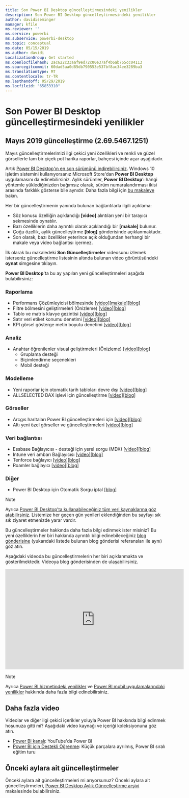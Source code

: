```yaml
---
title: Son Power BI Desktop güncelleştirmesindeki yenilikler
description: Son Power BI Desktop güncelleştirmesindeki yenilikler
author: davidiseminger
manager: kfile
ms.reviewer: ''
ms.service: powerbi
ms.subservice: powerbi-desktop
ms.topic: conceptual
ms.date: 05/15/2019
ms.author: davidi
LocalizationGroup: Get started
ms.openlocfilehash: 2ac622c33aaf9ed72c00e37af4b6ab765cc04113
ms.sourcegitcommit: 60dad5aa0d85db790553e537bf8ac34ee3289ba3
ms.translationtype: MT
ms.contentlocale: tr-TR
ms.lasthandoff: 05/29/2019
ms.locfileid: "65853310"
---
```

# <a name="whats-new-in-the-latest-power-bi-desktop-update"></a>Son Power BI Desktop güncelleştirmesindeki yenilikler 

## <a name="may-2019-update-26954671251"></a>Mayıs 2019 güncelleştirme (2.69.5467.1251)

Mayıs güncelleştirmelerimizi ilgi çekici yeni özellikleri ve renkli ve güzel görsellerle tam bir çiçek pot harika raporlar, bahçesi içinde açar aşağıdadır. 

Artık [Power BI Desktop'ın en son sürümünü indirebilirsiniz](https://powerbi.microsoft.com/desktop). Windows 10 işletim sistemini kullanıyorsanız Microsoft Store'dan **Power BI Desktop** uygulamasını da edinebilirsiniz. Aylık sürümler, **Power BI Desktop**’ı hangi yöntemle yüklediğinizden bağımsız olarak, sürüm numaralandırması ikisi arasında farklılık gösterse bile aynıdır. Daha fazla bilgi için [bu makaleye](desktop-get-the-desktop.md) bakın. 

Her bir güncelleştirmenin yanında bulunan bağlantılarla ilgili açıklama:

* Söz konusu özelliğin açıklandığı **[video]** alıntıları yeni bir tarayıcı sekmesinde oynatılır.
* Bazı özelliklerin daha ayrıntılı olarak açıklandığı bir **[makale]** bulunur.
* Çoğu özellik, aylık güncelleştirme **[blog]** gönderisinde açıklanmaktadır.
* Son olarak, bazı özellikler yeterince açık olduğundan herhangi bir makale veya video bağlantısı içermez.

İlk olarak bu makaledeki **Son Güncelleştirmeler** videosunu izlemek isterseniz güncelleştirme listesinin altında bulunan video görüntüsündeki **oynat** simgesine tıklayın.

**Power BI Desktop**'ta bu ay yapılan yeni güncelleştirmeleri aşağıda bulabilirsiniz:

### <a name="reporting"></a>Raporlama
* Performans Çözümleyicisi bölmesinde [[video]](https://youtu.be/O8GlHDz8xUQ?t=10)[[makale]](desktop-performance-analyzer.md)[[blog]    ](https://powerbi.microsoft.com/blog/power-bi-desktop-may-2019-feature-summary/#perfAnalyzer) 
* Filtre bölmesini geliştirmeleri (Önizleme) [[video]](https://youtu.be/O8GlHDz8xUQ?t=377)[[blog]  ](https://powerbi.microsoft.com/blog/power-bi-desktop-may-2019-feature-summary/#filterPane)
* Tablo ve matris klavye gezintisi [[video]](https://youtu.be/O8GlHDz8xUQ?t=518)[[blog]  ](https://powerbi.microsoft.com/blog/power-bi-desktop-may-2019-feature-summary/#accessibility)
* Satır veri etiket konumu denetimi [[video]](https://youtu.be/O8GlHDz8xUQ?t=572)[[blog]  ](https://powerbi.microsoft.com/blog/power-bi-desktop-may-2019-feature-summary/#dataLabels)
* KPI görsel gösterge metin boyutu denetimi [[video]](https://youtu.be/O8GlHDz8xUQ?t=664)[[blog]  ](https://powerbi.microsoft.com/blog/power-bi-desktop-may-2019-feature-summary/#kpi)


### <a name="analytics"></a>Analiz
* Anahtar öğrenilenler visual geliştirmeleri (Önizleme) [[video]](https://youtu.be/O8GlHDz8xUQ?t=717)[[blog]  ](https://powerbi.microsoft.com/blog/power-bi-desktop-may-2019-feature-summary/#keyInfluencers) 
    * Gruplama desteği 
    * Biçimlendirme seçenekleri
    * Mobil desteği


### <a name="modeling"></a>Modelleme
* Yeni raporlar için otomatik tarih tabloları devre dışı [[video]](https://youtu.be/O8GlHDz8xUQ?t=984)[[blog]  ](https://powerbi.microsoft.com/blog/power-bi-desktop-may-2019-feature-summary/#autoDate) 
* ALLSELECTED DAX işlevi için güncelleştirme [[video]](https://youtu.be/O8GlHDz8xUQ?t=1080)[[blog]  ](https://powerbi.microsoft.com/blog/power-bi-desktop-may-2019-feature-summary/#dax) 


### <a name="visuals"></a>Görseller
* Arcgıs haritaları Power BI güncelleştirmeleri için [[video]](https://youtu.be/O8GlHDz8xUQ?t=1093)[[blog]  ](https://powerbi.microsoft.com/blog/power-bi-desktop-may-2019-feature-summary/#esri) 
* Altı yeni özel görseller ve güncelleştirmeleri [[video]](https://youtu.be/O8GlHDz8xUQ?t=1199)[[blog]  ](https://powerbi.microsoft.com/blog/power-bi-desktop-may-2019-feature-summary/#mapbox) 


### <a name="data-connectivity"></a>Veri bağlantısı
* Essbase Bağlayıcısı - desteği için yerel sorgu (MDX) [[video]](https://youtu.be/O8GlHDz8xUQ?t=2518)[[blog]  ](https://powerbi.microsoft.com/blog/power-bi-desktop-may-2019-feature-summary/#essbase) 
* Intune veri ambarı Bağlayıcısı [[video]](https://youtu.be/O8GlHDz8xUQ?t=2538)[[blog]   ](https://powerbi.microsoft.com/blog/power-bi-desktop-may-2019-feature-summary/#intune) 
* Tenforce bağlayıcı [[video]](https://youtu.be/O8GlHDz8xUQ?t=2560)[[blog]  ](https://powerbi.microsoft.com/blog/power-bi-desktop-may-2019-feature-summary/#tenforce) 
* Roamler bağlayıcı [[video]](https://youtu.be/O8GlHDz8xUQ?t=2596)[[blog]  ](https://powerbi.microsoft.com/blog/power-bi-desktop-may-2019-feature-summary/#roamler) 


### <a name="other"></a>Diğer
* Power BI Desktop için Otomatik Sorgu iptal [[blog]](https://powerbi.microsoft.com/blog/power-bi-desktop-may-2019-feature-summary/#queryCancellation) 

> [!NOTE]
> Ayrıca [Power BI Desktop'ta kullanabileceğiniz tüm veri kaynaklarına göz atabilirsiniz](desktop-data-sources.md). Listemize her geçen gün yenileri eklendiğinden bu sayfayı sık sık ziyaret etmenizde yarar vardır.

Bu güncelleştirmeler hakkında daha fazla bilgi edinmek ister misiniz? Bu yeni özelliklerin her biri hakkında ayrıntılı bilgi edinebileceğiniz [blog gönderisine](https://powerbi.microsoft.com/blog/power-bi-desktop-may-2019-feature-summary/) (yukarıdaki listede bulunan blog gönderisi referansları ile aynı) göz atın.


Aşağıdaki videoda bu güncelleştirmelerin her biri açıklanmakta ve gösterilmektedir. Videoya blog gönderisinden de ulaşabilirsiniz.

<iframe width="560" height="315" src="https://www.youtube.com/embed/O8GlHDz8xUQ" frameborder="0" allow="accelerometer; autoplay; encrypted-media; gyroscope; picture-in-picture" allowfullscreen></iframe>

> [!NOTE]
> Ayrıca [Power BI hizmetindeki yenilikler](service-whats-new.md) ve [Power BI mobil uygulamalarındaki yenilikler](consumer/mobile/mobile-whats-new-in-the-mobile-apps.md) hakkında daha fazla bilgi edinebilirsiniz.

## <a name="more-videos"></a>Daha fazla video

Videolar ve diğer ilgi çekici içerikler yoluyla Power BI hakkında bilgi edinmek hoşunuza gitti mi? Aşağıdaki video kaynağı ve içeriği koleksiyonuna göz atın.

-   [Power BI kanalı](https://www.youtube.com/user/mspowerbi): YouTube'da Power BI
-   [Power BI için Destekli Öğrenme](https://powerbi.microsoft.com/guided-learning/): Küçük parçalara ayrılmış, Power BI sıralı eğitim turu

## <a name="previous-months-updates"></a>Önceki aylara ait güncelleştirmeler

Önceki aylara ait güncelleştirmeleri mi arıyorsunuz? Önceki aylara ait güncelleştirmeleri, [Power BI Desktop Aylık Güncelleştirme arşivi](desktop-latest-update-archive.md) makalesinde bulabilirsiniz.
